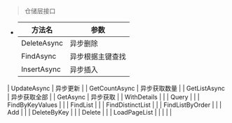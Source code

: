 > 仓储层接口



- | 方法名           | 参数             |
  | ---------------- | ---------------- |
  | DeleteAsync      | 异步删除         |
  | FindAsync        | 异步根据主键查找 |
  | InsertAsync      | 异步插入         |
| UpdateAsync      | 异步更新         |
  | GetCountAsync    | 异步获取数量     |
| GetListAsync     | 异步获取全部     |
  | GetAsync         | 异步获取         |
  | WithDetails      |                  |
  | Query            |                  |
  | FindByKeyValues  |                  |
  | FindList         |                  |
  | FindDistinctList |                  |
  | FindListByOrder  |                  |
  | Add              |                  |
  | DeleteByKey      |                  |
  | Delete           |                  |
  | LoadPageList     |                  |
  |                  |                  |
  
  
  